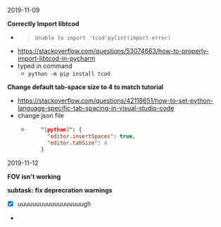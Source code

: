 2019-11-09

**Correctly Import libtcod**
- >`Unable to import 'tcod'pylint(import-error)`
- https://stackoverflow.com/questions/53074663/how-to-properly-import-libtcod-in-pycharm
- typed in command
  - `python -m pip install tcod`

**Change default tab-space size to 4 to match tutorial**
- https://stackoverflow.com/questions/42118651/how-to-set-python-language-specific-tab-spacing-in-visual-studio-code
- change json file
  - ```json
        "[python]": {
          "editor.insertSpaces": true,
          "editor.tabSize": 4
        }
    ```

2019-11-12

**FOV isn't working**

**subtask: fix deprecration warnings**

- [X] uuuuuuuuuuuuuuuuuugh
-